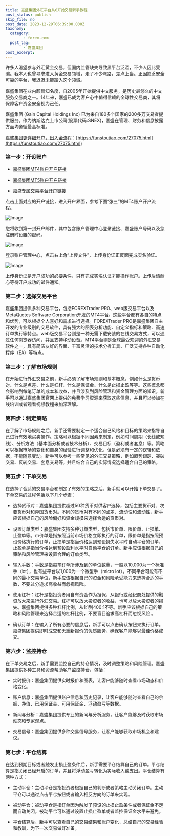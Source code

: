 ```yaml
---
title: 嘉盛集团外汇平台从0开始交易新手教程
post_status: publish
skip_file: no
post_date: 2023-12-29T06:39:00.000Z
taxonomy:
  category:
        - forex-com
  post_tag:
        - 嘉盛集团
post_excerpt: 
---
```

许多人渴望参与外汇黄金交易，但国内监管缺失导致黑平台泛滥，不少人因此受骗。我本人也曾寻求进入黄金交易领域，走了不少弯路，差点上当。正因缺乏安全可靠的平台，我迟迟未能踏入这个领域。

嘉盛集团在业内颇具知名度，自2005年开始提供中文服务，是历史最悠久的中文服务交易商之一。14年来，嘉盛已成为客户心中值得信赖的全球性交易商，其将保障客户资金安全视为己任。

嘉盛集团 (Gain Capital Holdings Inc) 已为来自180多个国家的200多万交易者提供服务。作为纳斯达克上市公司(股票代码:SNEX)，嘉盛在管理、财务和信息披露方面均遵循最高标准。

[嘉盛集团更详细开户，出入金流程](https://funstoutiao.com/27075.html)：[https://funstoutiao.com/27075.html](https://funstoutiao.com/27075.html)

### 第一步：开设账户

* [嘉盛集团MT4账户开户链接](https://s.ssgg.net/jsmt4)

* [嘉盛集团MT5账户开户链接](https://s.ssgg.net/jsmt5)

* [嘉盛专属交易平台开户链接](https://s.ssgg.net/js)

点击上面对应的开户链接，进入开户界面，参考下图“张三”的MT4账户开户流程。

![Image](https://prod-files-secure.s3.us-west-2.amazonaws.com/39ed1227-6d7d-4570-be36-9ccd4a2c4241/7a167aea-686b-400d-af59-4e18eb607a40/640.png?X-Amz-Algorithm=AWS4-HMAC-SHA256&X-Amz-Content-Sha256=UNSIGNED-PAYLOAD&X-Amz-Credential=ASIAZI2LB4666KH3MORK%2F20250506%2Fus-west-2%2Fs3%2Faws4_request&X-Amz-Date=20250506T221308Z&X-Amz-Expires=3600&X-Amz-Security-Token=IQoJb3JpZ2luX2VjEKP%2F%2F%2F%2F%2F%2F%2F%2F%2F%2FwEaCXVzLXdlc3QtMiJGMEQCIFl983bjPgUODz3ftzZWEAct1SIhdUo7ZFjVc9d4%2BCH9AiByTlCtInYrG4K0S0ej5ciJ5rStIkHEMhmXhogemEVbdyr%2FAwhMEAAaDDYzNzQyMzE4MzgwNSIMyNVAFI0QFyrJ5Bm1KtwDdB%2Fl1O176mgRPMWnGt2XIi%2FU5b6nRjX23l7V0i88mKm3ksaDhBD29wRabSOPPajF3zWKKphcmguVVw9pN%2B5%2BcMgxBBBUWzMrhQr10%2FtJgGCKTL9n06LUDi6BAtsaG0oYV5VvOXwMFyjJsXl7EI9B0ASnSJNbjwhZY8V3oaXe8XlbCRjtMFS0bju5a3zNyTEUXPZULK9po%2FHa3d16M30EYgKItoitZVcGZDcE5Q8QNGLqx967q%2BjZZPZDsqp4D15dA1SYeuogk8R7Ilje4GfibTkPLqEPopZ7cz64vt2FPkW%2Bf9Hkt%2FqdRlDcwpRoNrtzTLbXgS%2FWaI%2Fnrq%2FrpwWv%2FFqFHIe6ph9pmTbQ7fuJs%2BkAmC%2Fal5%2FRpbL5XuXlrYr207h6m9WB8C%2FYtxkmB53ZGyKFrEKEXoO2p9sdvY0QXMqsm7vkHSzMvA4P3Tti8OTGhpsDuJAYDpFvxRdjHdSoi1PAI4YuYMQ%2Fgb37XQI41EuVrieWwom0w94bibhyqBb1bUnpZSd%2FvXNbSh1mn8XRs5COQucEGL9N9A%2BHEQNHO%2FYjkxDTwXwCmneWtq%2BQ8MrUd2bywYMHdIC24YL9tyJukJbwmgrXYPI3ZSHtrF6AmNNmmewXixhakctoRgsw5bLpwAY6pgHNaINlEv%2B8RckqyoMyOColett8SPZXMWBpEb41qzICbZeCEC%2FiIUD6Di189Zj7GdMA%2FB7w7m9pBqm3Gp6BCiqIjFCOnHEjbI4q%2BBJnIY1BpAZP%2FAaTLDEY7DI3og%2FnBxSCMMpKH92VZl4EruBCT1PjH4Sga6cbQvoo7AJ4%2FqisNf%2BrOD5t%2FNCJvMI4G9lrJFr6w6nY5Q1qCyuVcwwX0i4YkCpCJ%2FIq&X-Amz-Signature=ae04bc9a8a83f4e0efd613dcb0a461d99022e02157cae844d9f561f91ed7208a&X-Amz-SignedHeaders=host&x-id=GetObject)

您将收到第一封开户邮件，其中包含账户管理中心登录链接、嘉盛账户号码以及您注册时设置的密码。

![Image](https://prod-files-secure.s3.us-west-2.amazonaws.com/39ed1227-6d7d-4570-be36-9ccd4a2c4241/eaa1c6b3-2877-4284-a0e1-530e222c27fb/image.png?X-Amz-Algorithm=AWS4-HMAC-SHA256&X-Amz-Content-Sha256=UNSIGNED-PAYLOAD&X-Amz-Credential=ASIAZI2LB4666KH3MORK%2F20250506%2Fus-west-2%2Fs3%2Faws4_request&X-Amz-Date=20250506T221308Z&X-Amz-Expires=3600&X-Amz-Security-Token=IQoJb3JpZ2luX2VjEKP%2F%2F%2F%2F%2F%2F%2F%2F%2F%2FwEaCXVzLXdlc3QtMiJGMEQCIFl983bjPgUODz3ftzZWEAct1SIhdUo7ZFjVc9d4%2BCH9AiByTlCtInYrG4K0S0ej5ciJ5rStIkHEMhmXhogemEVbdyr%2FAwhMEAAaDDYzNzQyMzE4MzgwNSIMyNVAFI0QFyrJ5Bm1KtwDdB%2Fl1O176mgRPMWnGt2XIi%2FU5b6nRjX23l7V0i88mKm3ksaDhBD29wRabSOPPajF3zWKKphcmguVVw9pN%2B5%2BcMgxBBBUWzMrhQr10%2FtJgGCKTL9n06LUDi6BAtsaG0oYV5VvOXwMFyjJsXl7EI9B0ASnSJNbjwhZY8V3oaXe8XlbCRjtMFS0bju5a3zNyTEUXPZULK9po%2FHa3d16M30EYgKItoitZVcGZDcE5Q8QNGLqx967q%2BjZZPZDsqp4D15dA1SYeuogk8R7Ilje4GfibTkPLqEPopZ7cz64vt2FPkW%2Bf9Hkt%2FqdRlDcwpRoNrtzTLbXgS%2FWaI%2Fnrq%2FrpwWv%2FFqFHIe6ph9pmTbQ7fuJs%2BkAmC%2Fal5%2FRpbL5XuXlrYr207h6m9WB8C%2FYtxkmB53ZGyKFrEKEXoO2p9sdvY0QXMqsm7vkHSzMvA4P3Tti8OTGhpsDuJAYDpFvxRdjHdSoi1PAI4YuYMQ%2Fgb37XQI41EuVrieWwom0w94bibhyqBb1bUnpZSd%2FvXNbSh1mn8XRs5COQucEGL9N9A%2BHEQNHO%2FYjkxDTwXwCmneWtq%2BQ8MrUd2bywYMHdIC24YL9tyJukJbwmgrXYPI3ZSHtrF6AmNNmmewXixhakctoRgsw5bLpwAY6pgHNaINlEv%2B8RckqyoMyOColett8SPZXMWBpEb41qzICbZeCEC%2FiIUD6Di189Zj7GdMA%2FB7w7m9pBqm3Gp6BCiqIjFCOnHEjbI4q%2BBJnIY1BpAZP%2FAaTLDEY7DI3og%2FnBxSCMMpKH92VZl4EruBCT1PjH4Sga6cbQvoo7AJ4%2FqisNf%2BrOD5t%2FNCJvMI4G9lrJFr6w6nY5Q1qCyuVcwwX0i4YkCpCJ%2FIq&X-Amz-Signature=95eeb0e28eb65b0ea767fc8cfa937ae1978e47f5c9518084d55def546aad76e8&X-Amz-SignedHeaders=host&x-id=GetObject)

登录账户管理中心，点击右上角“上传文件”，上传身份证正反面完成实名验证。

![Image](https://prod-files-secure.s3.us-west-2.amazonaws.com/39ed1227-6d7d-4570-be36-9ccd4a2c4241/54090639-09fc-46b4-a135-e0289f707147/image.png?X-Amz-Algorithm=AWS4-HMAC-SHA256&X-Amz-Content-Sha256=UNSIGNED-PAYLOAD&X-Amz-Credential=ASIAZI2LB4666KH3MORK%2F20250506%2Fus-west-2%2Fs3%2Faws4_request&X-Amz-Date=20250506T221308Z&X-Amz-Expires=3600&X-Amz-Security-Token=IQoJb3JpZ2luX2VjEKP%2F%2F%2F%2F%2F%2F%2F%2F%2F%2FwEaCXVzLXdlc3QtMiJGMEQCIFl983bjPgUODz3ftzZWEAct1SIhdUo7ZFjVc9d4%2BCH9AiByTlCtInYrG4K0S0ej5ciJ5rStIkHEMhmXhogemEVbdyr%2FAwhMEAAaDDYzNzQyMzE4MzgwNSIMyNVAFI0QFyrJ5Bm1KtwDdB%2Fl1O176mgRPMWnGt2XIi%2FU5b6nRjX23l7V0i88mKm3ksaDhBD29wRabSOPPajF3zWKKphcmguVVw9pN%2B5%2BcMgxBBBUWzMrhQr10%2FtJgGCKTL9n06LUDi6BAtsaG0oYV5VvOXwMFyjJsXl7EI9B0ASnSJNbjwhZY8V3oaXe8XlbCRjtMFS0bju5a3zNyTEUXPZULK9po%2FHa3d16M30EYgKItoitZVcGZDcE5Q8QNGLqx967q%2BjZZPZDsqp4D15dA1SYeuogk8R7Ilje4GfibTkPLqEPopZ7cz64vt2FPkW%2Bf9Hkt%2FqdRlDcwpRoNrtzTLbXgS%2FWaI%2Fnrq%2FrpwWv%2FFqFHIe6ph9pmTbQ7fuJs%2BkAmC%2Fal5%2FRpbL5XuXlrYr207h6m9WB8C%2FYtxkmB53ZGyKFrEKEXoO2p9sdvY0QXMqsm7vkHSzMvA4P3Tti8OTGhpsDuJAYDpFvxRdjHdSoi1PAI4YuYMQ%2Fgb37XQI41EuVrieWwom0w94bibhyqBb1bUnpZSd%2FvXNbSh1mn8XRs5COQucEGL9N9A%2BHEQNHO%2FYjkxDTwXwCmneWtq%2BQ8MrUd2bywYMHdIC24YL9tyJukJbwmgrXYPI3ZSHtrF6AmNNmmewXixhakctoRgsw5bLpwAY6pgHNaINlEv%2B8RckqyoMyOColett8SPZXMWBpEb41qzICbZeCEC%2FiIUD6Di189Zj7GdMA%2FB7w7m9pBqm3Gp6BCiqIjFCOnHEjbI4q%2BBJnIY1BpAZP%2FAaTLDEY7DI3og%2FnBxSCMMpKH92VZl4EruBCT1PjH4Sga6cbQvoo7AJ4%2FqisNf%2BrOD5t%2FNCJvMI4G9lrJFr6w6nY5Q1qCyuVcwwX0i4YkCpCJ%2FIq&X-Amz-Signature=ba798e703081ba348b901f01d3c7b3e98b7db24357986e0678907a83f652fc23&X-Amz-SignedHeaders=host&x-id=GetObject)

上传身份证是开户成功的必要条件，只有完成实名认证才能操作账户。上传后请耐心等待开户成功的邮件通知。

### 第二步：选择交易平台

嘉盛集团提供多种交易平台，包括FOREXTrader PRO、web版交易平台以及MetaQuotes Software Corporation开发的MT4平台。这些平台都有各自的特点和优势，可以根据个人喜好和需求进行选择。FOREXTrader PRO是嘉盛集团自主开发的专业级别的交易软件，具有强大的图表分析功能、自定义指标和策略、高速订单执行等特点。web版交易平台则是一种无需下载安装的在线交易方式，可以通过任何浏览器访问，并且支持移动设备。MT4平台则是全球最受欢迎的外汇交易软件之一，具有简洁友好的界面、丰富灵活的技术分析工具、广泛支持各种自动化程序（EA）等特点。

### 第三步：了解市场规则

在开始进行外汇交易之前，新手必须了解市场规则和基本概念，例如什么是货币对、什么是点差、什么是杠杆、什么是保证金、什么是止损止盈等等。这些概念都会影响到每笔订单的成本和收益，并且涉及到风险管理和资金管理方面的知识。新手可以通过嘉盛集团官网上提供的免费学习资源来获取这些信息，并且可以参加在线培训或者观看视频教程来加深理解。

### 第四步：制定策略

在了解了市场规则之后，新手还需要制定一个适合自己风格和目标的策略来指导自己进行有效地买卖操作。策略可以根据不同因素来制定，例如时间周期（长线或短线）、分析方法（基本面分析或者技术分析）、交易目标（盈利或者套息）等。策略可以根据市场的变化和自身的经验进行调整和优化，但是必须有一定的逻辑和依据，不能随意变动。新手可以参考一些常见的外汇交易策略，例如趋势跟踪、突破交易、反转交易、套息交易等，并且结合自己的实际情况选择适合自己的策略。

### 第五步：下单交易

在选择了合适的交易平台和制定了有效的策略之后，新手就可以开始下单交易了。下单交易的过程包括以下几个步骤：

* 选择货币对：嘉盛集团提供超过50种货币对供客户选择，包括主要货币对、次要货币对和异国货币对。不同的货币对有不同的点差、流动性和波动性，新手应该根据自己的风险偏好和资金规模来选择合适的货币对。

* 设置订单类型：嘉盛集团支持多种订单类型，包括市价单、限价单、止损单、止盈单等。市价单是指按照当前市场价格立即执行的订单，限价单是指按照预设价格执行的订单，止损单是指当价格达到预设损失水平时自动平仓的订单，止盈单是指当价格达到预设盈利水平时自动平仓的订单。新手应该根据自己的策略和风险管理来设置合理的订单类型。

* 输入手数：手数是指每笔订单所涉及到的单位数量，一般以10,000为一个标准手（lot），也有些平台以1,000为一个微型手（micro lot）。不同平台可能有不同的最小交易单位，新手应该根据自己的资金和风险承受能力来选择合适的手数，不要过分追求高收益而忽视风险。

* 使用杠杆：杠杆是指投资者用自有资金作为担保，从银行或经纪商处提供的融资放大来进行外汇交易。杠杆可以放大投资者的收益，也可以放大投资者的损失。嘉盛集团提供多种杠杆比例，从1:1到400:1不等。新手应该根据自己的策略和风险管理来选择合适的杠杆比例，不要盲目追求高杠杆而忽视风险 。

* 确认订单：在输入了所有必要的信息后，新手可以点击确认按钮来执行订单。嘉盛集团提供即时成交和无重新报价的优质服务，确保客户能够以最佳价格成交。

### 第六步：监控持仓

在下单交易之后，新手需要监控自己的持仓情况，及时调整策略和风险管理。嘉盛集团提供多种工具和资源帮助客户监控持仓，包括：

* 实时报价：嘉盛集团提供实时报价和图表，让客户能够随时查看市场动态和价格变化。

* 账户信息：嘉盛集团提供账户信息和历史记录，让客户能够随时查看自己的余额、净值、已用保证金、可用保证金、浮动盈亏等数据。

* 新闻与分析：嘉盛集团提供专业的新闻与分析服务，让客户能够及时获取市场动态和专家观点。

* 交易信号：嘉盛集团提供多种交易信号服务，让客户能够获取市场机会和建议。

### 第七步：平仓结算

在达到预期目标或者触发止损止盈条件后，新手需要平仓结算自己的订单。平仓结算是指关闭已经开启的订单，并且将浮动盈亏转化为实际收入或支出。平仓结算有两种方式：

* 主动平仓：主动平仓是指投资者根据自己的判断或者策略主动关闭订单。主动平仓可以通过点击平仓按钮或者输入相反方向的订单来实现。

* 被动平仓：被动平仓是指订单因为触发了预设的止损止盈条件或者保证金不足而自动关闭。被动平仓可以通过设置止损止盈单或者监控保证金水平来避免。

* 平仓结算后，新手可以查看自己的交易结果和账户变化，总结自己的交易经验和教训，为下一次交易做好准备。
